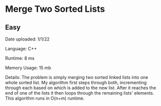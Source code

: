 
# Merge Two Sorted Lists

## Easy

Date uploaded: 1/1/22

Language: C++

Runtime: 8 ms

Memory Usage: 15 mb

Details: The problem is simply merging two sorted linked lists into one whole sorted list. My algorithm first steps through both, incrementing through each based on which is added to the new list. After it reaches the end of one of the lists it then loops through the remaining lists' elements. This algorithm runs in O(n+m) runtime.
